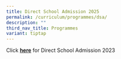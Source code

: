 ```yaml
---
title: Direct School Admission 2025
permalink: /curriculum/programmes/dsa/
description: ""
third_nav_title: Programmes
variant: tiptap
---
```

Click [**here**](https://sites.google.com/hihs.edu.sg/hihs-dsa/) for Direct School Admission 2023